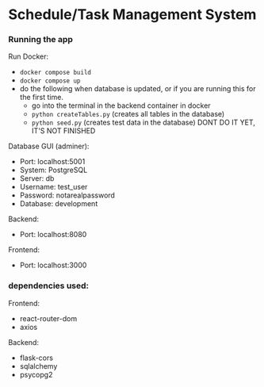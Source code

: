 # Schedule/Task Management System


### Running the app
Run Docker: 
- `docker compose build`
- `docker compose up`
- do the following when database is updated, or if you are running this for the first time.
    - go into the terminal in the backend container in docker
    - `python createTables.py` (creates all tables in the database)
    - `python seed.py` (creates test data in the database) DONT DO IT YET, IT'S NOT FINISHED

Database GUI (adminer): 
- Port: localhost:5001 
- System: PostgreSQL
- Server: db
- Username: test_user
- Password: notarealpassword
- Database: development

Backend: 
- Port: localhost:8080

Frontend:
- Port: localhost:3000


### dependencies used: 
Frontend: 
- react-router-dom
- axios 

Backend: 
- flask-cors
- sqlalchemy
- psycopg2
